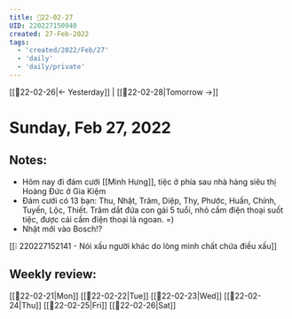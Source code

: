 ```yaml
---
title: 📝22-02-27
UID: 220227150940
created: 27-Feb-2022
tags:
  - 'created/2022/Feb/27'
  - 'daily'
  - 'daily/private'
---
```

[[📝22-02-26|<- Yesterday]] | [[📝22-02-28|Tomorrow ->]]
# Sunday, Feb 27, 2022

## Notes:
- Hôm nay đi đám cưới [[Minh Hưng]], tiệc ở phía sau nhà hàng siêu thị Hoàng Đức ở Gia Kiệm
- Đám cưới có 13 bạn: Thu, Nhật, Trâm, Diệp, Thy, Phước, Huấn, Chính, Tuyến, Lộc, Thiết. Trâm dắt đứa con gái 5 tuổi, nhỏ cầm điện thoại suốt tiệc, được cái cầm điện thoại là ngoan. =)
- Nhật mới vào Bosch!?

[[❕ 220227152141 - Nói xấu người khác do lòng mình chất chứa điều xấu]]

## Weekly review:
[[📝22-02-21|Mon]]
[[📝22-02-22|Tue]]
[[📝22-02-23|Wed]]
[[📝22-02-24|Thu]]
[[📝22-02-25|Fri]]
[[📝22-02-26|Sat]]
